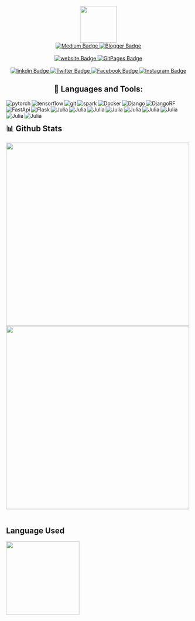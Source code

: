 <div id="header" align="center">
  <img src="https://media.giphy.com/media/M9gbBd9nbDrOTu1Mqx/giphy.gif" width="100"/>

 
<br>
  <div id="Blog">
    
   <a href="https://tiwari11-rst.medium.com/">
    <img src="https://img.shields.io/badge/Medium-12100E?style=for-the-badge&logo=medium&logoColor=white" alt="Medium Badge"/>
  </a>

   <a href="https://ravishekhartiwari.blogspot.com/">
    <img src="https://img.shields.io/badge/Blogger-FF5722?style=for-the-badge&logo=blogger&logoColor=white" alt="
Blogger Badge"/>
  </a>

  </div>
<br>
   <div id="Websites">
    
   <a href="https:www.rstiwari.com">
    <img src="https://img.shields.io/badge/website-000000?style=for-the-badge&logo=About.me&logoColor=white" alt="website Badge"/>
  </a>

   <a href="https://portfolio.rstiwari.com">
    <img src="https://img.shields.io/badge/GitHub%20Pages-222222?style=for-the-badge&logo=GitHub%20Pages&logoColor=white" alt="
GitPages Badge"/>
  </a>

  </div>
<br>
 <div id="badges">
  <a href="http://www.linkedin.com/in/ravishekhartiwari">
    <img src="https://img.shields.io/badge/LinkedIn-0077B5?style=for-the-badge&logo=linkedin&logoColor=white" alt="linkdin Badge"/>
  </a>
  <a href="https://twitter.com/tiwari11rst">
    <img src="https://img.shields.io/badge/Twitter-1DA1F2?style=for-the-badge&logo=twitter&logoColor=white" alt="Twitter Badge"/>
  </a>
  <a href="https://www.facebook.com/ravishekhar.tiwari.5">
    <img src="https://img.shields.io/badge/Facebook-1877F2?style=for-the-badge&logo=facebook&logoColor=white" alt="Facebook Badge"/>
  </a>
  <a href="https://www.instagram.com/ravishekhartiwari/">
    <img src="https://img.shields.io/badge/Instagram-E4405F?style=for-the-badge&logo=instagram&logoColor=white" alt="Instagram Badge"/>
  </a>
 </div>

 <div id="Tools">
   <h2> 🔨 Languages and Tools:</h2>
<img align="left" src="https://img.shields.io/badge/PyTorch-EE4C2C?style=for-the-badge&logo=pytorch&logoColor=white" alt="pytorch" />  
<img align="left" src="https://img.shields.io/badge/TensorFlow-FF6F00?style=for-the-badge&logo=tensorflow&logoColor=white" alt="tensorflow" /> 
<img src="https://img.shields.io/badge/Keras-FF0000?style=for-the-badge&logo=keras&logoColor=white" align="left" alt="git" />
<img src="https://img.shields.io/badge/Apache_Spark-FFFFFF?style=for-the-badge&logo=apachespark&logoColor=#E35A16" align="left" alt="spark" />
<img src="https://img.shields.io/badge/Docker-2CA5E0?style=for-the-badge&logo=docker&logoColor=white" align="left" alt="Docker" />
<img src="https://img.shields.io/badge/Docker-2CA5E0?style=for-the-badge&logo=docker&logoColor=white" align="left" alt="Django" />
<img src="https://img.shields.io/badge/django%20rest-ff1709?style=for-the-badge&logo=django&logoColor=white" align="left" alt="DjangoRF" />
<img src="https://img.shields.io/badge/fastapi-109989?style=for-the-badge&logo=FASTAPI&logoColor=white" align="left" alt="FastApi" />
<img src="https://img.shields.io/badge/Flask-000000?style=for-the-badge&logo=flask&logoColor=white" align="left" alt="Flask" />
<img src="https://img.shields.io/badge/Julia-9558B2?style=for-the-badge&logo=julia&logoColor=white" align="left" alt="Julia" />
<img src="https://img.shields.io/badge/OpenCV-27338e?style=for-the-badge&logo=OpenCV&logoColor=white" align="left" alt="Julia" />
<img src="https://img.shields.io/badge/Postman-FF6C37?style=for-the-badge&logo=Postman&logoColor=white" align="left" alt="Julia" />
<img src="https://img.shields.io/badge/PowerBI-F2C811?style=for-the-badge&logo=Power%20BI&logoColor=white" align="left" alt="Julia" />
<img src="https://img.shields.io/badge/R-276DC3?style=for-the-badge&logo=r&logoColor=white" align="left" alt="Julia" />
<img src="https://img.shields.io/badge/Rust-000000?style=for-the-badge&logo=rust&logoColor=white" align="left" alt="Julia" />
<img src="https://img.shields.io/badge/Selenium-43B02A?style=for-the-badge&logo=Selenium&logoColor=white" align="left" alt="Julia" />
<img src="https://img.shields.io/badge/Shell_Script-121011?style=for-the-badge&logo=gnu-bash&logoColor=white" align="left" alt="Julia" />
<img src="https://img.shields.io/badge/Tailwind_CSS-38B2AC?style=for-the-badge&logo=tailwind-css&logoColor=white" align="left" alt="Julia" />
 </div>
 </div>
   <br>
   <br>
    <div id ="Repository">
     <h2> 📊 Github Stats </h2>
    <img style="width:500px;"  src="https://github-profile-summary-cards.vercel.app/api/cards/profile-details?username=happyman11&theme=dark" />
     <img style="width:500px;" src="https://github-readme-stats-git-masterrstaa-rickstaa.vercel.app/api?username=happyman11&theme=dark" /> 
   </div>
   <br>
   <div id="Mostusedlanguages">
     <h2 > Language Used </h2>
     <img   style="width:200px;" src="https://github-readme-stats.vercel.app/api/top-langs/?username=happyman&theme=dark" />
   </div>
  
   </div>

